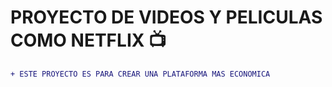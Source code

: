 # PROYECTO DE VIDEOS Y PELICULAS COMO NETFLIX  📺

```diff
+ ESTE PROYECTO ES PARA CREAR UNA PLATAFORMA MAS ECONOMICA
```
